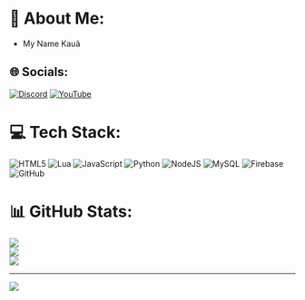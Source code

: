 # 💫 About Me:
- My Name Kauã<br>


## 🌐 Socials:
[![Discord](https://img.shields.io/badge/Discord-%237289DA.svg?logo=discord&logoColor=white)](https://discord.gg/https://discord.gg/ZG9EWKfbw3) [![YouTube](https://img.shields.io/badge/YouTube-%23FF0000.svg?logo=YouTube&logoColor=white)](https://youtube.com/@https://youtube.com/@zeegamedev?si=W0Xmp73fHT3M-Bg0) 

# 💻 Tech Stack:
![HTML5](https://img.shields.io/badge/html5-%23E34F26.svg?style=for-the-badge&logo=html5&logoColor=white) ![Lua](https://img.shields.io/badge/lua-%232C2D72.svg?style=for-the-badge&logo=lua&logoColor=white) ![JavaScript](https://img.shields.io/badge/javascript-%23323330.svg?style=for-the-badge&logo=javascript&logoColor=%23F7DF1E) ![Python](https://img.shields.io/badge/python-3670A0?style=for-the-badge&logo=python&logoColor=ffdd54) ![NodeJS](https://img.shields.io/badge/node.js-6DA55F?style=for-the-badge&logo=node.js&logoColor=white) ![MySQL](https://img.shields.io/badge/mysql-4479A1.svg?style=for-the-badge&logo=mysql&logoColor=white) ![Firebase](https://img.shields.io/badge/firebase-a08021?style=for-the-badge&logo=firebase&logoColor=ffcd34) ![GitHub](https://img.shields.io/badge/github-%23121011.svg?style=for-the-badge&logo=github&logoColor=white)
# 📊 GitHub Stats:
![](https://github-readme-stats.vercel.app/api?username=Smathcf&theme=algolia&hide_border=false&include_all_commits=false&count_private=false)<br/>
![](https://nirzak-streak-stats.vercel.app/?user=Smathcf&theme=algolia&hide_border=false)<br/>
![](https://github-readme-stats.vercel.app/api/top-langs/?username=Smathcf&theme=algolia&hide_border=false&include_all_commits=false&count_private=false&layout=compact)

---
[![](https://visitcount.itsvg.in/api?id=Smathcf&icon=2&color=0)](https://visitcount.itsvg.in)

<!-- Proudly created with GPRM ( https://gprm.itsvg.in ) -->
